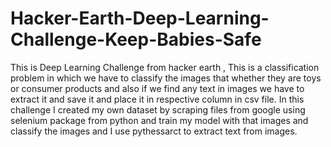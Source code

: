 # Hacker-Earth-Deep-Learning-Challenge-Keep-Babies-Safe

This is Deep Learning Challenge from hacker earth ,
This is a classification problem in which we have to classify the images that whether they are toys or consumer products and also if we find any text in images we have to extract it and save it and place it in respective column in csv file.
In this challenge I created my own dataset by scraping files from google using selenium package from python and train my model with that images
and classify the images and I use pythessarct to extract text from images.
